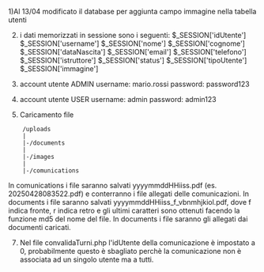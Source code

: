 1)Al 13/04 modificato il database per aggiunta campo immagine nella tabella utenti

2) i dati memorizzati in sessione sono i seguenti:
            $_SESSION['idUtente']
            $_SESSION['username']
            $_SESSION['nome']
            $_SESSION['cognome']
            $_SESSION['dataNascita']
            $_SESSION['email']
            $_SESSION['telefono']
            $_SESSION['istruttore']
            $_SESSION['status']
            $_SESSION['tipoUtente']
            $_SESSION['immagine']

4) account utente ADMIN
username: mario.rossi
password: password123

5) account utente USER
username: admin
password: admin123

6) Caricamento file
```
    /uploads
    |
    |-/documents
    |
    |-/images
    |
    |-/comunications
```

In comunications i file saranno salvati yyyymmddHHiiss.pdf (es. 20250428083522.pdf) e conterranno i file allegati delle comunicazioni.
In documents i file saranno salvati yyyymmddHHiiss_f_vbnmhjkiol.pdf, dove f indica fronte, r indica retro e gli ultimi caratteri sono ottenuti facendo la funzione md5 del nome del file. In documents i file saranno gli allegati dai documenti caricati.

7) Nel file convalidaTurni.php l'idUtente della comunicazione è impostato a 0, probabilmente questo è sbagliato perchè la comunicazione non è associata ad un singolo utente ma a tutti.

